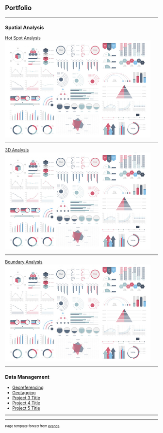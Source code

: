 ## Portfolio

---

### Spatial Analysis 

[Hot Spot Analysis](/sample_page)
<img src="images/dummy_thumbnail.jpg?raw=true"/>

---
[3D Analysis](/pdf/sample_presentation.pdf)
<img src="images/dummy_thumbnail.jpg?raw=true"/>

---
[Boundary Analysis](http://example.com/)
<img src="images/dummy_thumbnail.jpg?raw=true"/>

---

### Data Management

- [Georeferencing](http://example.com/)
- [Geotagging](http://example.com/)
- [Project 3 Title](http://example.com/)
- [Project 4 Title](http://example.com/)
- [Project 5 Title](http://example.com/)

---




---
<p style="font-size:11px">Page template forked from <a href="https://github.com/evanca/quick-portfolio">evanca</a></p>
<!-- Remove above link if you don't want to attibute -->
